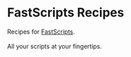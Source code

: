 # FastScripts Recipes

Recipes for [FastScripts](https://redsweater.com/fastscripts/).  
    
All your scripts at your fingertips. 
